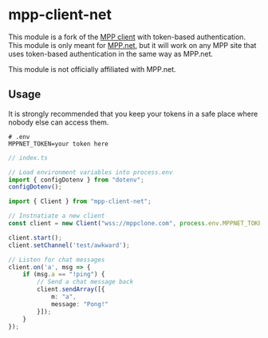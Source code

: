 # mpp-client-net

This module is a fork of the [MPP client](https://github.com/multiplayerpiano/mpp-frontend-v1) with token-based authentication. This module is only meant for [MPP.net](https://multiplayerpiano.net), but it will work on any MPP site that uses token-based authentication in the same way as MPP.net.

This module is not officially affiliated with MPP.net.

## Usage

It is strongly recommended that you keep your tokens in a safe place where nobody else can access them.

```env
# .env
MPPNET_TOKEN=your token here
```

```ts
// index.ts

// Load environment variables into process.env
import { configDotenv } from "dotenv";
configDotenv();

import { Client } from "mpp-client-net";

// Instnatiate a new client
const client = new Client("wss://mppclone.com", process.env.MPPNET_TOKEN);

client.start();
client.setChannel('test/awkward');

// Listen for chat messages
client.on('a', msg => {
    if (msg.a == "!ping") {
        // Send a chat message back
        client.sendArray([{
            m: "a",
            message: "Pong!"
        }]);
    }
});
```

